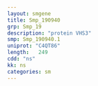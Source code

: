 ```yaml
---
layout: smgene
title: Smp_190940
grp: Smp_19
description: "protein VHS3"
smp: Smp_190940.1
uniprot: "C4QT86"
length:   249
cdd: "ns"
kk: ns
categories: sm
---
```

